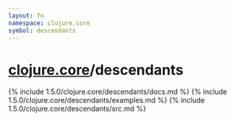```yaml
---
layout: fn
namespace: clojure.core
symbol: descendants
---
```


# [clojure.core](../)/descendants

{% include 1.5.0/clojure.core/descendants/docs.md %}
{% include 1.5.0/clojure.core/descendants/examples.md %}
{% include 1.5.0/clojure.core/descendants/src.md %}

